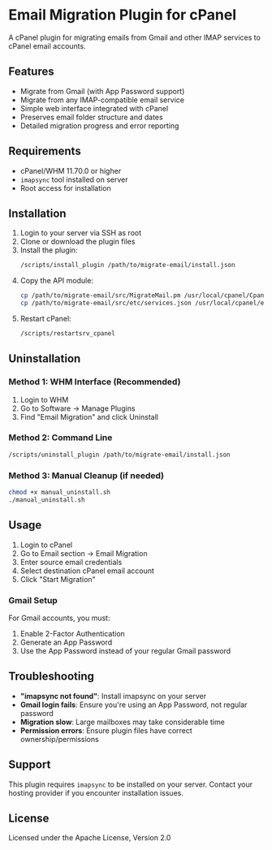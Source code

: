 # Email Migration Plugin for cPanel

A cPanel plugin for migrating emails from Gmail and other IMAP services to cPanel email accounts.

## Features

- Migrate from Gmail (with App Password support)
- Migrate from any IMAP-compatible email service
- Simple web interface integrated with cPanel
- Preserves email folder structure and dates
- Detailed migration progress and error reporting

## Requirements

- cPanel/WHM 11.70.0 or higher
- `imapsync` tool installed on server
- Root access for installation

## Installation

1. Login to your server via SSH as root
2. Clone or download the plugin files
3. Install the plugin:
   ```bash
   /scripts/install_plugin /path/to/migrate-email/install.json
   ```
4. Copy the API module:
   ```bash
   cp /path/to/migrate-email/src/MigrateMail.pm /usr/local/cpanel/Cpanel/API/
   cp /path/to/migrate-email/src/etc/services.json /usr/local/cpanel/etc/
   ```
5. Restart cPanel:
   ```bash
   /scripts/restartsrv_cpanel
   ```

## Uninstallation

### Method 1: WHM Interface (Recommended)
1. Login to WHM
2. Go to Software → Manage Plugins
3. Find "Email Migration" and click Uninstall

### Method 2: Command Line
```bash
/scripts/uninstall_plugin /path/to/migrate-email/install.json
```

### Method 3: Manual Cleanup (if needed)
```bash
chmod +x manual_uninstall.sh
./manual_uninstall.sh
```

## Usage

1. Login to cPanel
2. Go to Email section → Email Migration
3. Enter source email credentials
4. Select destination cPanel email account
5. Click "Start Migration"

### Gmail Setup
For Gmail accounts, you must:
1. Enable 2-Factor Authentication
2. Generate an App Password
3. Use the App Password instead of your regular Gmail password

## Troubleshooting

- **"imapsync not found"**: Install imapsync on your server
- **Gmail login fails**: Ensure you're using an App Password, not regular password
- **Migration slow**: Large mailboxes may take considerable time
- **Permission errors**: Ensure plugin files have correct ownership/permissions

## Support

This plugin requires `imapsync` to be installed on your server. Contact your hosting provider if you encounter installation issues.

## License

Licensed under the Apache License, Version 2.0